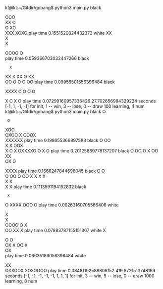 kt@kt:~/Gitdir/gobang$ python3 main.py 
black
       
       
  OOO  
 XX O  
 O XO  
   XXX 
   XOXO
play time 0.1551520824432373
white
  XX   
 X     
     X 
       
       
   OOOO
  O    
play time 0.059366703033447266
black
       
      X
  XX X 
   XX O
   XX  
  OO O 
 O O OO
play time 0.09955501556396484
black
       
       
XXXX O 
O O  O 
       
   X O 
   X  O
play time 0.07299160957336426
27.702656984329224 seconds
[-1, 1, -1, -1]
for init,  1 -- win,  3 -- lose,  0 -- draw
100 learning, 4 num
kt@kt:~/Gitdir/gobang$ python3 main.py 
black
    O  
       
     O 
XOO    
OXOO  X
 OOOX  
 XXXXXX
play time 0.198655366897583
black
      O
 OO    
   X  X
  OOX  
 X O X 
OXXXXO 
O X   O
play time 0.20125889778137207
black
     O 
     OO
 O   X 
OO XX  
 OX O  
       
  XXXX 
play time 0.1666247844696045
black
O O    
O OO  O
 OO   X
 X   X 
 X     
 X  X  
 X   X 
play time 0.1113591194152832
black
       
       
     X 
       
       
O XXXX 
  OOO O
play time 0.06263160705566406
white
       
  X    
X      
   OOOO
     O 
    X  
OO XX X
play time 0.07883787155151367
white
X      
       
       
O   O  
 OX  X 
 OO X  
   OX  
play time 0.06635189056396484
white
       
       
       
       
   XX  
 OXXOOX
XOXOOOO
play time 0.08481192588806152
419.8721513748169 seconds
[-1, -1, -1, -1, -1, 1, 1, 1]
for init,  3 -- win,  5 -- lose,  0 -- draw
1000 learning, 8 num
